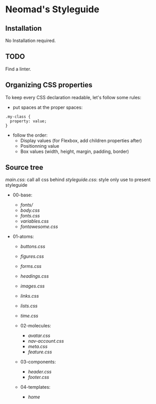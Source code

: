 # Neomad's Styleguide

## Installation

No Installation required.

## TODO

Find a linter.

## Organizing CSS properties

To keep every CSS declaration readable, let's follow some rules:

- put spaces at the proper spaces:
```
.my-class {
  property: value;
}
```
- follow the order:
    - Display values (for Flexbox, add children properties after)
    - Positionning value
    - Box values (width, height, margin, padding, border)

## Source tree

_main.css_: call all css behind
_styleguide.css_: style only use to present styleguide

- 00-base:
    - _fonts/_
    - _body.css_
    - _fonts.css_
    - _variables.css_
    - _fontawesome.css_
    
- 01-atoms:
    - _buttons.css_
    - _figures.css_
    - _forms.css_
    - _headings.css_
    - _images.css_
    - _links.css_
    - _lists.css_
    - _time.css_
    
  - 02-molecules:
    - _avatar.css_
    - _nav-account.css_
    - _meta.css_
    - _feature.css_
    
  - 03-components:
    - _header.css_
    - _footer.css_
    
  - 04-templates:
    - _home_
